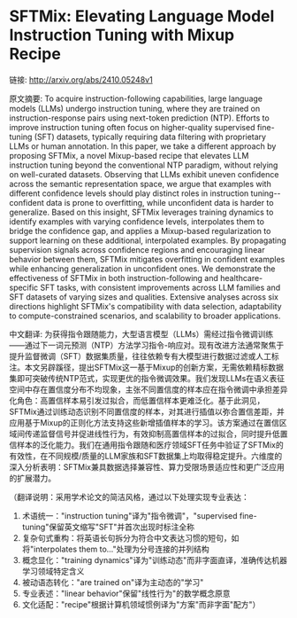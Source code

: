 # SFTMix: Elevating Language Model Instruction Tuning with Mixup Recipe

链接: http://arxiv.org/abs/2410.05248v1

原文摘要:
To acquire instruction-following capabilities, large language models (LLMs)
undergo instruction tuning, where they are trained on instruction-response
pairs using next-token prediction (NTP). Efforts to improve instruction tuning
often focus on higher-quality supervised fine-tuning (SFT) datasets, typically
requiring data filtering with proprietary LLMs or human annotation. In this
paper, we take a different approach by proposing SFTMix, a novel Mixup-based
recipe that elevates LLM instruction tuning beyond the conventional NTP
paradigm, without relying on well-curated datasets. Observing that LLMs exhibit
uneven confidence across the semantic representation space, we argue that
examples with different confidence levels should play distinct roles in
instruction tuning--confident data is prone to overfitting, while unconfident
data is harder to generalize. Based on this insight, SFTMix leverages training
dynamics to identify examples with varying confidence levels, interpolates them
to bridge the confidence gap, and applies a Mixup-based regularization to
support learning on these additional, interpolated examples. By propagating
supervision signals across confidence regions and encouraging linear behavior
between them, SFTMix mitigates overfitting in confident examples while
enhancing generalization in unconfident ones. We demonstrate the effectiveness
of SFTMix in both instruction-following and healthcare-specific SFT tasks, with
consistent improvements across LLM families and SFT datasets of varying sizes
and qualities. Extensive analyses across six directions highlight SFTMix's
compatibility with data selection, adaptability to compute-constrained
scenarios, and scalability to broader applications.

中文翻译:
为获得指令跟随能力，大型语言模型（LLMs）需经过指令微调训练——通过下一词元预测（NTP）方法学习指令-响应对。现有改进方法通常聚焦于提升监督微调（SFT）数据集质量，往往依赖专有大模型进行数据过滤或人工标注。本文另辟蹊径，提出SFTMix这一基于Mixup的创新方案，无需依赖精标数据集即可突破传统NTP范式，实现更优的指令微调效果。我们发现LLMs在语义表征空间中存在置信度分布不均现象，主张不同置信度的样本应在指令微调中承担差异化角色：高置信样本易引发过拟合，而低置信样本更难泛化。基于此洞见，SFTMix通过训练动态识别不同置信度的样本，对其进行插值以弥合置信差距，并应用基于Mixup的正则化方法支持这些新增插值样本的学习。该方案通过在置信区域间传递监督信号并促进线性行为，有效抑制高置信样本的过拟合，同时提升低置信样本的泛化能力。我们在通用指令跟随和医疗领域SFT任务中验证了SFTMix的有效性，在不同规模/质量的LLM家族和SFT数据集上均取得稳定提升。六维度的深入分析表明：SFTMix兼具数据选择兼容性、算力受限场景适应性和更广泛应用的扩展潜力。

（翻译说明：采用学术论文的简洁风格，通过以下处理实现专业表达：
1. 术语统一："instruction tuning"译为"指令微调"，"supervised fine-tuning"保留英文缩写"SFT"并首次出现时标注全称
2. 复杂句式重构：将英语长句拆分为符合中文表达习惯的短句，如将"interpolates them to..."处理为分号连接的并列结构
3. 概念显化："training dynamics"译为"训练动态"而非字面直译，准确传达机器学习领域特定含义
4. 被动语态转化："are trained on"译为主动态的"学习"
5. 专业表述："linear behavior"保留"线性行为"的数学概念原意
6. 文化适配："recipe"根据计算机领域惯例译为"方案"而非字面"配方"）

